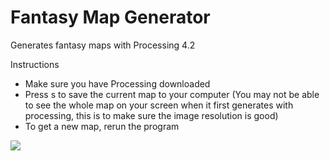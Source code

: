 # Fantasy Map Generator
Generates fantasy maps with Processing 4.2

Instructions
- Make sure you have Processing downloaded
- Press s to save the current map to your computer (You may not be able to see the whole map on your screen when it first generates with processing, this is to make sure the image resolution is good)  
- To get a new map, rerun the program 

![](https://github.com/winslowchurch/fantasyMapGenerator/blob/main/result.png)
